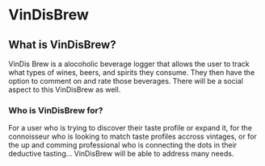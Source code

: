 # VinDisBrew

## What is VinDisBrew?
VinDis Brew is a alocoholic beverage logger that allows the user to track what types of wines, beers, and spirits they consume.
They then have the option to comment on and rate those beverages. There will be a social aspect to this VinDisBrew as well.

### Who is VinDisBrew for?
For a user who is trying to discover their taste profile or expand it, for the connoisseur who is looking to match taste profiles accross vintages, or for the up and comming professional who is connecting the dots in their deductive tasting... VinDisBrew will be able to address many needs.
